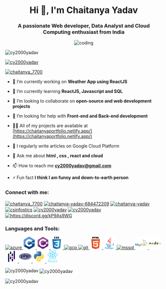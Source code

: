 <h1 align="center">Hi 👋, I'm Chaitanya Yadav</h1>
<h3 align="center">A passionate Web developer, Data Analyst and Cloud Computing enthusiast from India</h3>

<div style="text-align:center;">
  <img alt="coding" width="400" src="https://camo.githubusercontent.com/c1dcb74cc1c1835b1d716f5051499a2814c683c806b15f04b0eba492863703e9/68747470733a2f2f63646e2e6472696262626c652e636f6d2f75736572732f3733303730332f73637265656e73686f74732f363538313234332f6176656e746f2e676966">
</div>


<p align="left"> <img src="https://komarev.com/ghpvc/?username=cy2000yadav&label=Profile%20views&color=0e75b6&style=flat" alt="cy2000yadav" /> </p>

<p align="left"> 
  <a href="https://github.com/ryo-ma/github-profile-trophy">
    <img src="https://github-profile-trophy.vercel.app/?username=cy2000yadav&theme=onedark" alt="cy2000yadav" />
  </a> 
</p>


<p align="left"> <a href="https://twitter.com/chaitanya_7700" target="blank"><img src="https://img.shields.io/twitter/follow/chaitanya_7700?logo=twitter&style=for-the-badge" alt="chaitanya_7700" /></a> </p>

- 🔭 I’m currently working on **Weather App using ReactJS**

- 🌱 I’m currently learning **ReactJS, Javascript and SQL**

- 👯 I’m looking to collaborate on **open-source and web development projects**

- 🤝 I’m looking for help with **Front-end and Back-end development**

- 👨‍💻 All of my projects are available at [https://chaitanyaportfolio.netlify.app/](https://chaitanyaportfolio.netlify.app/)

- 📝 I regularly write articles on Google Cloud Platform

- 💬 Ask me about **html , css , react and cloud**

- 📫 How to reach me **cy2000yadav@gmail.com**

- ⚡ Fun fact **I think I am funny and down-to-earth person**

<h3 align="left">Connect with me:</h3>
<p align="left">
<a href="https://twitter.com/chaitanya_7700" target="blank"><img align="center" src="https://raw.githubusercontent.com/rahuldkjain/github-profile-readme-generator/master/src/images/icons/Social/twitter.svg" alt="chaitanya_7700" height="30" width="40" /></a>
<a href="https://linkedin.com/in/chaitanya-yadav-684472209" target="blank"><img align="center" src="https://raw.githubusercontent.com/rahuldkjain/github-profile-readme-generator/master/src/images/icons/Social/linked-in-alt.svg" alt="chaitanya-yadav-684472209" height="30" width="40" /></a>
<a href="https://stackoverflow.com/users/chaitanya-yadav" target="blank"><img align="center" src="https://raw.githubusercontent.com/rahuldkjain/github-profile-readme-generator/master/src/images/icons/Social/stack-overflow.svg" alt="chaitanya-yadav" height="30" width="40" /></a>
<a href="https://www.youtube.com/c/csinfostics" target="blank"><img align="center" src="https://raw.githubusercontent.com/rahuldkjain/github-profile-readme-generator/master/src/images/icons/Social/youtube.svg" alt="csinfostics" height="30" width="40" /></a>
<a href="https://www.leetcode.com/cy2000yadav" target="blank"><img align="center" src="https://raw.githubusercontent.com/rahuldkjain/github-profile-readme-generator/master/src/images/icons/Social/leet-code.svg" alt="cy2000yadav" height="30" width="40" /></a>
<a href="https://auth.geeksforgeeks.org/user/cy2000yadav" target="blank"><img align="center" src="https://raw.githubusercontent.com/rahuldkjain/github-profile-readme-generator/master/src/images/icons/Social/geeks-for-geeks.svg" alt="cy2000yadav" height="30" width="40" /></a>
<a href="https://discord.gg/https://discord.gg/kP9As9WG" target="blank"><img align="center" src="https://raw.githubusercontent.com/rahuldkjain/github-profile-readme-generator/master/src/images/icons/Social/discord.svg" alt="https://discord.gg/kP9As9WG" height="30" width="40" /></a>
</p>

<h3 align="left">Languages and Tools:</h3>
<p align="left"> <a href="https://azure.microsoft.com/en-in/" target="_blank" rel="noreferrer"> <img src="https://www.vectorlogo.zone/logos/microsoft_azure/microsoft_azure-icon.svg" alt="azure" width="40" height="40"/> </a> <a href="https://www.w3schools.com/cpp/" target="_blank" rel="noreferrer"> <img src="https://raw.githubusercontent.com/devicons/devicon/master/icons/cplusplus/cplusplus-original.svg" alt="cplusplus" width="40" height="40"/> </a> <a href="https://www.w3schools.com/cs/" target="_blank" rel="noreferrer"> <img src="https://raw.githubusercontent.com/devicons/devicon/master/icons/csharp/csharp-original.svg" alt="csharp" width="40" height="40"/> </a> <a href="https://www.w3schools.com/css/" target="_blank" rel="noreferrer"> <img src="https://raw.githubusercontent.com/devicons/devicon/master/icons/css3/css3-original-wordmark.svg" alt="css3" width="40" height="40"/> </a> <a href="https://cloud.google.com" target="_blank" rel="noreferrer"> <img src="https://www.vectorlogo.zone/logos/google_cloud/google_cloud-icon.svg" alt="gcp" width="40" height="40"/> </a> <a href="https://git-scm.com/" target="_blank" rel="noreferrer"> <img src="https://www.vectorlogo.zone/logos/git-scm/git-scm-icon.svg" alt="git" width="40" height="40"/> </a> <a href="https://www.w3.org/html/" target="_blank" rel="noreferrer"> <img src="https://raw.githubusercontent.com/devicons/devicon/master/icons/html5/html5-original-wordmark.svg" alt="html5" width="40" height="40"/> </a> <a href="https://www.java.com" target="_blank" rel="noreferrer"> <img src="https://raw.githubusercontent.com/devicons/devicon/master/icons/java/java-original.svg" alt="java" width="40" height="40"/> </a> <a href="https://www.microsoft.com/en-us/sql-server" target="_blank" rel="noreferrer"> <img src="https://www.svgrepo.com/show/303229/microsoft-sql-server-logo.svg" alt="mssql" width="40" height="40"/> </a> <a href="https://www.mysql.com/" target="_blank" rel="noreferrer"> <img src="https://raw.githubusercontent.com/devicons/devicon/master/icons/mysql/mysql-original-wordmark.svg" alt="mysql" width="40" height="40"/> </a> <a href="https://nodejs.org" target="_blank" rel="noreferrer"> <img src="https://raw.githubusercontent.com/devicons/devicon/master/icons/nodejs/nodejs-original-wordmark.svg" alt="nodejs" width="40" height="40"/> </a> <a href="https://pandas.pydata.org/" target="_blank" rel="noreferrer"> <img src="https://raw.githubusercontent.com/devicons/devicon/2ae2a900d2f041da66e950e4d48052658d850630/icons/pandas/pandas-original.svg" alt="pandas" width="40" height="40"/> </a> <a href="https://www.php.net" target="_blank" rel="noreferrer"> <img src="https://raw.githubusercontent.com/devicons/devicon/master/icons/php/php-original.svg" alt="php" width="40" height="40"/> </a> <a href="https://www.python.org" target="_blank" rel="noreferrer"> <img src="https://raw.githubusercontent.com/devicons/devicon/master/icons/python/python-original.svg" alt="python" width="40" height="40"/> </a> <a href="https://reactjs.org/" target="_blank" rel="noreferrer"> <img src="https://raw.githubusercontent.com/devicons/devicon/master/icons/react/react-original-wordmark.svg" alt="react" width="40" height="40"/> </a> </p>

<p><img align="left" src="https://github-readme-stats.vercel.app/api/top-langs?username=cy2000yadav&show_icons=true&locale=en&layout=compact" alt="cy2000yadav" /></p>

<p>&nbsp;<img align="center" src="https://github-readme-stats.vercel.app/api?username=cy2000yadav&show_icons=true&locale=en" alt="cy2000yadav" /></p>

<p><img align="center" src="https://github-readme-streak-stats.herokuapp.com/?user=cy2000yadav&" alt="cy2000yadav" /></p>
